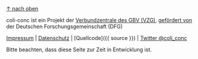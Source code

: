[↑ nach oben](#top)

coli-conc ist ein Projekt der [Verbundzentrale des GBV (VZG)](https://www.gbv.de/), [gefördert von](http://gepris.dfg.de/gepris/projekt/276843344) der Deutschen Forschungsgemeinschaft (DFG)

[Impressum](https://www.gbv.de/impressum)
| [Datenschutz](https://www.gbv.de/datenschutz)
| [Quellcode]({{ source }})
| [Twitter @coli_conc](https://twitter.com/coli_conc)

Bitte beachten, dass diese Seite zur Zeit in Entwicklung ist.
